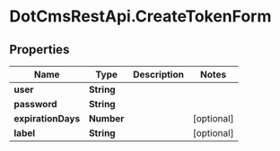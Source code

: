 # DotCmsRestApi.CreateTokenForm

## Properties

Name | Type | Description | Notes
------------ | ------------- | ------------- | -------------
**user** | **String** |  | 
**password** | **String** |  | 
**expirationDays** | **Number** |  | [optional] 
**label** | **String** |  | [optional] 


